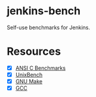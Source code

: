 # jenkins-bench

Self-use benchmarks for Jenkins.

# Resources

- [x] [ANSI C Benchmarks](https://github.com/nfinit/ansibench)
- [x] [UnixBench](https://github.com/kdlucas/byte-unixbench)
- [x] [GNU Make](https://www.gnu.org/software/make)
- [x] [GCC](https://gcc.gnu.org)
